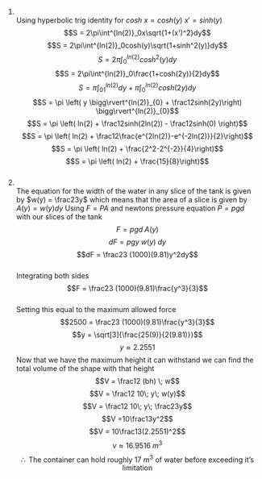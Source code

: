 1.  
	<br>Using hyperbolic trig identity for $cosh$
	$x = cosh(y)$
	$x' = sinh(y)$
	$$S = 2\pi\int^{ln(2)}_0x\sqrt{1+(x')^2}dy$$
	$$S = 2\pi\int^{ln(2)}_0cosh(y)\sqrt{1+sinh^2(y)}dy$$
	$$S = 2\pi\int^{ln(2)}_0cosh^2(y)dy$$
	$$S = 2\pi\int^{ln(2)}_0\frac{1+cosh(2y)}{2}dy$$
	$$S = \pi\int^{ln(2)}_01 dy +\pi\int^{ln(2)}_0cosh(2y)dy$$
	$$S = \pi \left( y \bigg\rvert^{ln(2)}_{0} + \frac12sinh(2y)\right) \bigg\rvert^{ln(2)}_{0}$$
	$$S = \pi \left( ln(2) + \frac12sinh(2ln(2)) - \frac12sinh(0) \right)$$
	$$S = \pi \left( ln(2) + \frac12\frac{e^{2ln(2)}-e^{-2ln(2)}}{2}\right)$$
	$$S = \pi \left( ln(2) + \frac{2^2-2^{-2}}{4}\right)$$
	$$S = \pi \left( ln(2) + \frac{15}{8}\right)$$
	<div style="page-break-after: always; visibility: hidden">\pagebreak</div>
2. 
	<br>The equation for the width of the water in any slice of the tank is given by $w(y) = \frac23y$
	which means that the area of a slice is given by $A(y) = w(y)dy$
	Using $F = PA$ and newtons pressure equation $P = pgd$ with our slices of the tank
	$$F = pgd \; A(y)$$
	$$dF = pgy\;w(y) \;dy$$	
	$$dF = \frac23 (1000)(9.81)y^2dy$$	
	Integrating both sides
	$$F = \frac23 (1000)(9.81)\frac{y^3}{3}$$	
	Setting this equal to the maximum allowed force
	$$2500 = \frac23 (1000)(9.81)\frac{y^3}{3}$$
	$$y = \sqrt[3]{\frac{25(9)}{2(9.81)}}$$
	$$y \approx 2.2551$$
	Now that we have the maximum height it can withstand we can find the total volume of the shape with that height
	$$V = \frac12 (bh) \;  w$$
	$$V = \frac12 10\; y\; w(y)$$
	$$V = \frac12 10\; y\; \frac23y$$
	$$V =10\frac13y^2$$
	$$V = 10\frac13(2.2551)^2$$
	$$v \approx 16.9516 \; m^3$$
	$$\therefore \text{ The container can hold roughly 17 }m^3 \text{ of water before exceeding it's limitation } $$